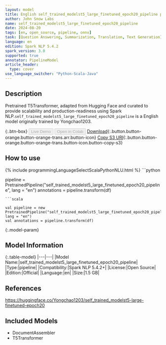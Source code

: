 ```yaml
---
layout: model
title: English self_trained_modelst5_large_finetuned_epoch20_pipeline pipeline T5Transformer from Yongchao1203
author: John Snow Labs
name: self_trained_modelst5_large_finetuned_epoch20_pipeline
date: 2024-08-20
tags: [en, open_source, pipeline, onnx]
task: [Question Answering, Summarization, Translation, Text Generation]
language: en
edition: Spark NLP 5.4.2
spark_version: 3.0
supported: true
annotator: PipelineModel
article_header:
  type: cover
use_language_switcher: "Python-Scala-Java"
---
```


## Description

Pretrained T5Transformer, adapted from Hugging Face and curated to provide scalability and production-readiness using Spark NLP.`self_trained_modelst5_large_finetuned_epoch20_pipeline` is a English model originally trained by Yongchao1203.

{:.btn-box}
<button class="button button-orange" disabled>Live Demo</button>
<button class="button button-orange" disabled>Open in Colab</button>
[Download](https://s3.amazonaws.com/auxdata.johnsnowlabs.com/public/models/self_trained_modelst5_large_finetuned_epoch20_pipeline_en_5.4.2_3.0_1724188548560.zip){:.button.button-orange.button-orange-trans.arr.button-icon}
[Copy S3 URI](s3://auxdata.johnsnowlabs.com/public/models/self_trained_modelst5_large_finetuned_epoch20_pipeline_en_5.4.2_3.0_1724188548560.zip){:.button.button-orange.button-orange-trans.button-icon.button-copy-s3}

## How to use



<div class="tabs-box" markdown="1">
{% include programmingLanguageSelectScalaPythonNLU.html %}
```python

pipeline = PretrainedPipeline("self_trained_modelst5_large_finetuned_epoch20_pipeline", lang = "en")
annotations =  pipeline.transform(df)   

```
```scala

val pipeline = new PretrainedPipeline("self_trained_modelst5_large_finetuned_epoch20_pipeline", lang = "en")
val annotations = pipeline.transform(df)

```
</div>

{:.model-param}
## Model Information

{:.table-model}
|---|---|
|Model Name:|self_trained_modelst5_large_finetuned_epoch20_pipeline|
|Type:|pipeline|
|Compatibility:|Spark NLP 5.4.2+|
|License:|Open Source|
|Edition:|Official|
|Language:|en|
|Size:|1.5 GB|

## References

https://huggingface.co/Yongchao1203/self_trained_modelst5-large-finetuned-epoch20

## Included Models

- DocumentAssembler
- T5Transformer